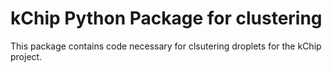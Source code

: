 # kChip Python Package for clustering

This package contains code necessary for clsutering droplets for the kChip project. 
